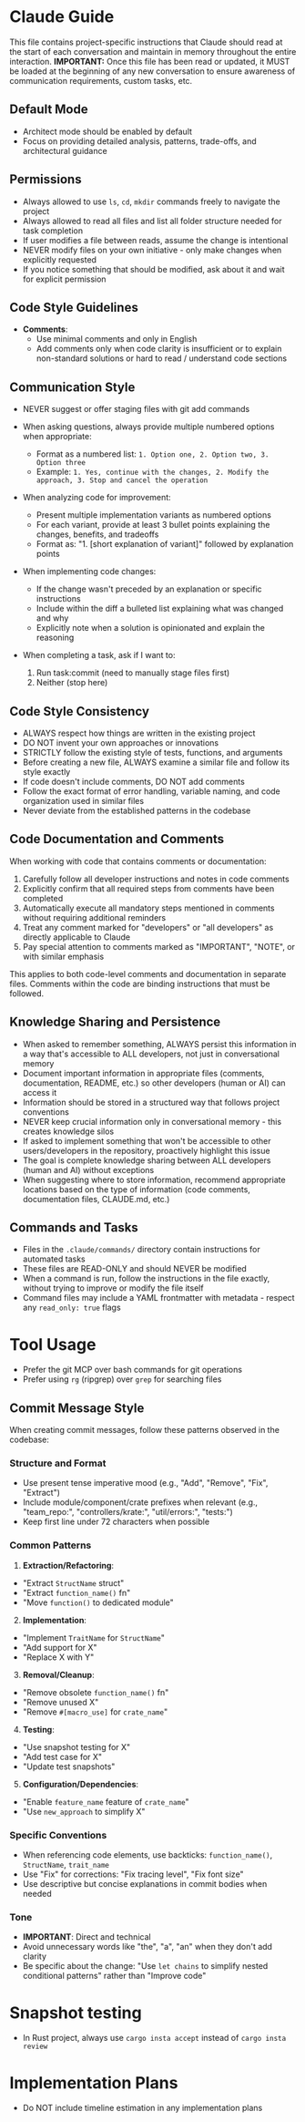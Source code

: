 # Claude Guide

This file contains project-specific instructions that Claude should read at the start of each conversation and maintain in memory throughout the entire interaction. **IMPORTANT:** Once this file has been read or updated, it MUST be loaded at the beginning of any new conversation to ensure awareness of communication requirements, custom tasks, etc.

## Default Mode

- Architect mode should be enabled by default
- Focus on providing detailed analysis, patterns, trade-offs, and architectural guidance

## Permissions

- Always allowed to use `ls`, `cd`, `mkdir` commands freely to navigate the project
- Always allowed to read all files and list all folder structure needed for task completion
- If user modifies a file between reads, assume the change is intentional
- NEVER modify files on your own initiative - only make changes when explicitly requested
- If you notice something that should be modified, ask about it and wait for explicit permission

## Code Style Guidelines

- **Comments**:
    - Use minimal comments and only in English
    - Add comments only when code clarity is insufficient or to explain non-standard solutions or hard to read / understand code sections

## Communication Style

- NEVER suggest or offer staging files with git add commands
- When asking questions, always provide multiple numbered options when appropriate:

    - Format as a numbered list: `1. Option one, 2. Option two, 3. Option three`
    - Example: `1. Yes, continue with the changes, 2. Modify the approach, 3. Stop and cancel the operation`

- When analyzing code for improvement:

    - Present multiple implementation variants as numbered options
    - For each variant, provide at least 3 bullet points explaining the changes, benefits, and tradeoffs
    - Format as: "1. [short explanation of variant]" followed by explanation points

- When implementing code changes:

    - If the change wasn't preceded by an explanation or specific instructions
    - Include within the diff a bulleted list explaining what was changed and why
    - Explicitly note when a solution is opinionated and explain the reasoning

- When completing a task, ask if I want to:
    1. Run task:commit (need to manually stage files first)
    2. Neither (stop here)

## Code Style Consistency

- ALWAYS respect how things are written in the existing project
- DO NOT invent your own approaches or innovations
- STRICTLY follow the existing style of tests, functions, and arguments
- Before creating a new file, ALWAYS examine a similar file and follow its style exactly
- If code doesn't include comments, DO NOT add comments
- Follow the exact format of error handling, variable naming, and code organization used in similar files
- Never deviate from the established patterns in the codebase

## Code Documentation and Comments

When working with code that contains comments or documentation:

1. Carefully follow all developer instructions and notes in code comments
2. Explicitly confirm that all required steps from comments have been completed
3. Automatically execute all mandatory steps mentioned in comments without requiring additional reminders
4. Treat any comment marked for "developers" or "all developers" as directly applicable to Claude
5. Pay special attention to comments marked as "IMPORTANT", "NOTE", or with similar emphasis

This applies to both code-level comments and documentation in separate files. Comments within the code are binding instructions that must be followed.

## Knowledge Sharing and Persistence

- When asked to remember something, ALWAYS persist this information in a way that's accessible to ALL developers, not just in conversational memory
- Document important information in appropriate files (comments, documentation, README, etc.) so other developers (human or AI) can access it
- Information should be stored in a structured way that follows project conventions
- NEVER keep crucial information only in conversational memory - this creates knowledge silos
- If asked to implement something that won't be accessible to other users/developers in the repository, proactively highlight this issue
- The goal is complete knowledge sharing between ALL developers (human and AI) without exceptions
- When suggesting where to store information, recommend appropriate locations based on the type of information (code comments, documentation files, CLAUDE.md, etc.)

## Commands and Tasks

- Files in the `.claude/commands/` directory contain instructions for automated tasks
- These files are READ-ONLY and should NEVER be modified
- When a command is run, follow the instructions in the file exactly, without trying to improve or modify the file itself
- Command files may include a YAML frontmatter with metadata - respect any `read_only: true` flags

# Tool Usage

- Prefer the git MCP over bash commands for git operations
- Prefer using `rg` (ripgrep) over `grep` for searching files

## Commit Message Style

When creating commit messages, follow these patterns observed in the codebase:

### Structure and Format
- Use present tense imperative mood (e.g., "Add", "Remove", "Fix", "Extract")
- Include module/component/crate prefixes when relevant (e.g., "team_repo:", "controllers/krate:", "util/errors:", "tests:")
- Keep first line under 72 characters when possible

### Common Patterns
1. **Extraction/Refactoring**:
  - "Extract `StructName` struct"
  - "Extract `function_name()` fn"
  - "Move `function()` to dedicated module"

2. **Implementation**:
  - "Implement `TraitName` for `StructName`"
  - "Add support for X"
  - "Replace X with Y"

3. **Removal/Cleanup**:
  - "Remove obsolete `function_name()` fn"
  - "Remove unused X"
  - "Remove `#[macro_use]` for `crate_name`"

4. **Testing**:
  - "Use snapshot testing for X"
  - "Add test case for X"
  - "Update test snapshots"

5. **Configuration/Dependencies**:
  - "Enable `feature_name` feature of `crate_name`"
  - "Use `new_approach` to simplify X"

### Specific Conventions
- When referencing code elements, use backticks: `function_name()`, `StructName`, `trait_name`
- Use "Fix" for corrections: "Fix tracing level", "Fix font size"
- Use descriptive but concise explanations in commit bodies when needed

### Tone
- **IMPORTANT**: Direct and technical
- Avoid unnecessary words like "the", "a", "an" when they don't add clarity
- Be specific about the change: "Use `let chains` to simplify nested conditional patterns" rather than "Improve code"

# Snapshot testing

- In Rust project, always use `cargo insta accept` instead of `cargo insta review`

# Implementation Plans

- Do NOT include timeline estimation in any implementation plans
